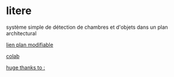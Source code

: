 # litere
système simple de détection de chambres et d'objets dans un plan architectural

[lien plan modifiable](https://www.archifacile.fr/plan/5Wsuo2JzxQyCV41n)

[colab](/ofofof.ipynb)

[huge thanks to : ](https://excelatfinance.com/xlf/media/xlf-colindx2ws.png)
